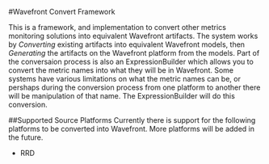 #Wavefront Convert Framework

This is a framework, and implementation to convert other metrics monitoring solutions into equivalent Wavefront artifacts. The system works by _Converting_ existing artifacts into equivalent Wavefront models, then _Generating_ the artifacts on the Wavefront platform from the models. Part of the conversaion process is also an ExpressionBuilder which allows you to convert the metric names into what they will be in Wavefront. Some systems have various limitations on what the metric names can be, or pershaps during the conversion process from one platform to another there will be manipulation of that name.  The ExpressionBuilder will do this conversion.


##Supported Source Platforms
Currently there is support for the following platforms to be converted into Wavefront.  More platforms will be added in the future.
- RRD

